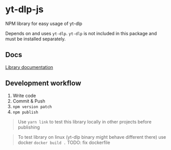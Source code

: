 # yt-dlp-js 

NPM library for easy usage of yt-dlp

Depends on and uses `yt-dlp`. `yt-dlp` is not included in this package and must be installed separately.

## Docs

[Library documentation](docs/README.md)


## Development workflow

1. Write code
2. Commit & Push
3. `npm version patch`
4. `npm publish`

> Use `yarn link` to test this library locally in other projects before publishing

> To test library on linux (yt-dlp binary might behave different there) use docker `docker build .`
> TODO: fix dockerfile
